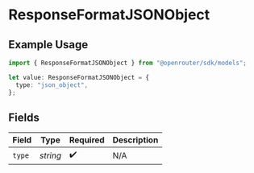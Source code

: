 # ResponseFormatJSONObject

## Example Usage

```typescript
import { ResponseFormatJSONObject } from "@openrouter/sdk/models";

let value: ResponseFormatJSONObject = {
  type: "json_object",
};
```

## Fields

| Field              | Type               | Required           | Description        |
| ------------------ | ------------------ | ------------------ | ------------------ |
| `type`             | *string*           | :heavy_check_mark: | N/A                |